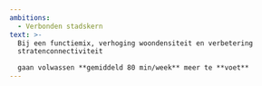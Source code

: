 ```yaml
---
ambitions:
  - Verbonden stadskern
text: >-
  Bij een functiemix, verhoging woondensiteit en verbetering
  stratenconnectiviteit 

  gaan volwassen **gemiddeld 80 min/week** meer te **voet**
---
```

